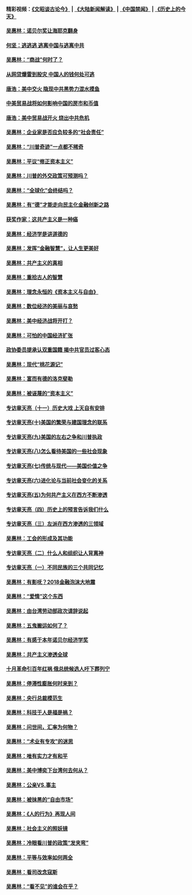 #### 精彩视频：[《文昭谈古论今》](https://github.com/gfw-breaker/wenzhao) | [《大陆新闻解读》](https://github.com/gfw-breaker/ntdtv-comedy) | [《中国禁闻》](https://github.com/gfw-breaker/ntdtv-news) | [《历史上的今天》](https://github.com/gfw-breaker/today-in-history) 

#### [吴惠林：诺贝尔奖让海耶克翻身](../pages/nsc423/n10890049.md?t=01311230) 

#### [何坚：逃逃逃 逃离中国与逃离中共](../pages/nsc423/n10592891.md?t=01311230) 

#### [吴惠林：“商战”何时了？](../pages/nsc423/n10573558.md?t=01311230) 

#### [从网贷爆雷到股灾 中国人的钱何处可逃](../pages/nsc423/n10572800.md?t=01311230) 

#### [唐浩：美中交火 隐现中共黑势力混水摸鱼](../pages/nsc423/n10544040.md?t=01311230) 

#### [中美贸易战将如何影响中国的房市和币值](../pages/nsc423/n10543697.md?t=01311230) 

#### [唐浩：美中贸易战开火 烧出中共危机](../pages/nsc423/n10540126.md?t=01311230) 

#### [吴惠林：企业家是否应负较多的“社会责任”](../pages/nsc423/n10535022.md?t=01311230) 

#### [吴惠林：“川普奇迹”一点都不稀奇](../pages/nsc423/n10512808.md?t=01311230) 

#### [吴惠林：平议“修正资本主义”](../pages/nsc423/n10495724.md?t=01311230) 

#### [吴惠林：川普的外交政策可预测吗？](../pages/nsc423/n10462387.md?t=01311230) 

#### [吴惠林：“全球化”会终结吗？](../pages/nsc423/n10452838.md?t=01311230) 

#### [吴惠林：有“德”才能走向民主化金融创新之路](../pages/nsc423/n10432292.md?t=01311230) 

#### [获奖作家：这共产主义是一种癌](../pages/nsc423/n10431541.md?t=01311230) 

#### [吴惠林：经济学是讲道德的](../pages/nsc423/n10398014.md?t=01311230) 

#### [吴惠林：发挥“金融智慧”，让人生更美好](../pages/nsc423/n10375019.md?t=01311230) 

#### [吴惠林：共产主义的真相](../pages/nsc423/n10351394.md?t=01311230) 

#### [吴惠林：重拾古人的智慧](../pages/nsc423/n10337691.md?t=01311230) 

#### [吴惠林：理念永恒的《资本主义与自由》](../pages/nsc423/n10316274.md?t=01311230) 

#### [吴惠林：数位经济的美丽与哀愁](../pages/nsc423/n10292946.md?t=01311230) 

#### [吴惠林：美中经济战将开打？](../pages/nsc423/n10258825.md?t=01311230) 

#### [吴惠林：可怕的中国经济扩张](../pages/nsc423/n10219147.md?t=01311230) 

#### [政协委员提承认双重国籍 揭中共官员过客心态](../pages/nsc423/n10208809.md?t=01311230) 

#### [吴惠林：现代“桃花源记”](../pages/nsc423/n10185234.md?t=01311230) 

#### [吴惠林：富而有德的洛克斐勒](../pages/nsc423/n10142264.md?t=01311230) 

#### [吴惠林：被诬蔑的“资本主义”](../pages/nsc423/n10124816.md?t=01311230) 

#### [专访章天亮（十一）历史大戏 上天自有安排](../pages/nsc423/n10094905.md?t=01311230) 

#### [专访章天亮(十)美国的繁荣与建国理念的联系](../pages/nsc423/n10094899.md?t=01311230) 

#### [专访章天亮(九)美国的左右之争和川普执政](../pages/nsc423/n10094889.md?t=01311230) 

#### [专访章天亮(八)怎么看待美国的一些社会现象](../pages/nsc423/n10094857.md?t=01311230) 

#### [专访章天亮(七)传统与现代——美国价值之争](../pages/nsc423/n10093140.md?t=01311230) 

#### [专访章天亮(六)进化论与当前社会变化的关系](../pages/nsc423/n10092036.md?t=01311230) 

#### [专访章天亮(五)为何共产主义在西方不断渗透](../pages/nsc423/n10083620.md?t=01311230) 

#### [专访章天亮（四）历史上的预言告诉我们什么](../pages/nsc423/n10083606.md?t=01311230) 

#### [专访章天亮（三）左派在西方渗透的三领域](../pages/nsc423/n10081115.md?t=01311230) 

#### [吴惠林：工会的形成及其功能](../pages/nsc423/n10080633.md?t=01311230) 

#### [专访章天亮（二）什么人和组织让人背离神](../pages/nsc423/n10076637.md?t=01311230) 

#### [专访章天亮（一）不同民族的三个共同记忆](../pages/nsc423/n10074188.md?t=01311230) 

#### [吴惠林：有影呒？2018金融泡沫大地震](../pages/nsc423/n10040534.md?t=01311230) 

#### [吴惠林：“爱情”这个东西](../pages/nsc423/n10019423.md?t=01311230) 

#### [吴惠林：由台湾劳动部政次请辞说起](../pages/nsc423/n9979679.md?t=01311230) 

#### [吴惠林：五鬼搬运如何了？](../pages/nsc423/n9925338.md?t=01311230) 

#### [吴惠林：有感于本年诺贝尔经济学奖](../pages/nsc423/n9871883.md?t=01311230) 

#### [吴惠林：共产主义渗透全球](../pages/nsc423/n9812748.md?t=01311230) 

#### [十月革命引百年红祸 俄总统候选人吁下葬列宁](../pages/nsc423/n9810182.md?t=01311230) 

#### [吴惠林：停滞性膨胀何时来到？](../pages/nsc423/n9764136.md?t=01311230) 

#### [吴惠林：央行总裁模范生](../pages/nsc423/n9728134.md?t=01311230) 

#### [吴惠林：科技于人是福是祸？](../pages/nsc423/n9672982.md?t=01311230) 

#### [吴惠林：问世间，汇率为何物？](../pages/nsc423/n9621788.md?t=01311230) 

#### [吴惠林：“术业有专攻”的迷思](../pages/nsc423/n9580363.md?t=01311230) 

#### [吴惠林：唯有实力才有和平](../pages/nsc423/n9529599.md?t=01311230) 

#### [吴惠林：美中博奕下台湾何去何从？](../pages/nsc423/n9483598.md?t=01311230) 

#### [吴惠林：公亲VS.事主](../pages/nsc423/n9425637.md?t=01311230) 

#### [吴惠林：被抹黑的“自由市场”](../pages/nsc423/n9351545.md?t=01311230) 

#### [吴惠林：《人的行为》再现人间](../pages/nsc423/n9296339.md?t=01311230) 

#### [吴惠林：社会主义的照妖镜](../pages/nsc423/n9243460.md?t=01311230) 

#### [吴惠林：冷眼看川普的政策“发夹弯”](../pages/nsc423/n9120684.md?t=01311230) 

#### [吴惠林：平等与效率如何两全](../pages/nsc423/n9075430.md?t=01311230) 

#### [吴惠林：看司改念寇斯](../pages/nsc423/n9024915.md?t=01311230) 

#### [吴惠林：“看不见”的谁会在乎？](../pages/nsc423/n8977488.md?t=01311230) 

